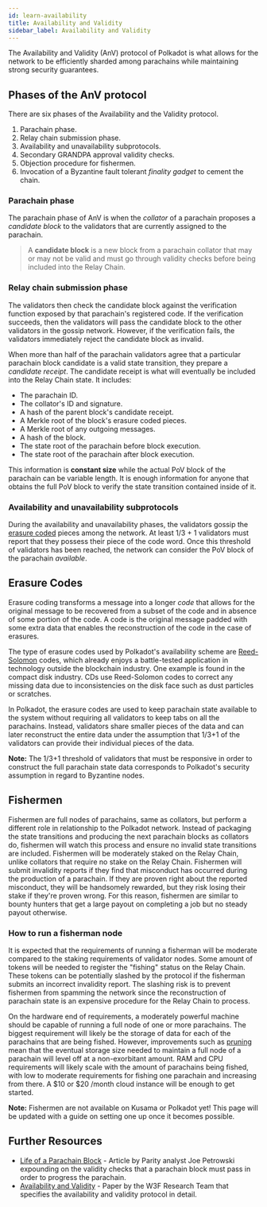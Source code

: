```yaml
---
id: learn-availability
title: Availability and Validity
sidebar_label: Availability and Validity
---
```


The Availability and Validity (AnV) protocol of Polkadot is what allows for the network to be efficiently sharded among parachains while maintaining strong security guarantees.

## Phases of the AnV protocol

There are six phases of the Availability and the Validity protocol.

1. Parachain phase.
2. Relay chain submission phase.
3. Availability and unavailability subprotocols.
4. Secondary GRANDPA approval validity checks.
5. Objection procedure for fishermen.
6. Invocation of a Byzantine fault tolerant _finality gadget_ to cement the chain.

### Parachain phase

The parachain phase of AnV is when the _collator_ of a parachain proposes a _candidate block_ to the validators that are currently assigned to the parachain.

> A **candidate block** is a new block from a parachain collator that may or may not be valid and must go through validity checks before being included into the Relay Chain.

### Relay chain submission phase

The validators then check the candidate block against the verification function exposed by that parachain's registered code. If the verification succeeds, then the validators will pass the candidate block to the other validators in the gossip network. However, if the verification fails, the validators immediately reject the candidate block as invalid.

When more than half of the parachain validators agree that a particular parachain block candidate is a valid state transition, they prepare a _candidate receipt_. The candidate receipt is what will eventually be included into the Relay Chain state. It includes:

- The parachain ID.
- The collator's ID and signature.
- A hash of the parent block's candidate receipt.
- A Merkle root of the block's erasure coded pieces.
- A Merkle root of any outgoing messages.
- A hash of the block.
- The state root of the parachain before block execution.
- The state root of the parachain after block execution.

This information is **constant size** while the actual PoV block of the parachain can be variable length. It is enough information for anyone that obtains the full PoV block to verify the state transition contained inside of it.

### Availability and unavailability subprotocols

During the availability and unavailability phases, the validators gossip the [erasure coded](#erasure-codes) pieces among the network. At least 1/3 + 1 validators must report that they possess their piece of the code word. Once this threshold of validators has been reached, the network can consider the PoV block of the parachain _available_.

## Erasure Codes

Erasure coding transforms a message into a longer _code_ that allows for the original message to be recovered from a subset of the code and in absence of some portion of the code. A code is the original message padded with some extra data that enables the reconstruction of the code in the case of erasures.

The type of erasure codes used by Polkadot's availability scheme are [Reed-Solomon](https://en.wikipedia.org/wiki/Reed%E2%80%93Solomon_error_correction) codes, which already enjoys a battle-tested application in technology outside the blockchain industry. One example is found in the compact disk industry. CDs use Reed-Solomon codes to correct any missing data due to inconsistencies on the disk face such as dust particles or scratches.

In Polkadot, the erasure codes are used to keep parachain state available to the system without requiring all validators to keep tabs on all the parachains. Instead, validators share smaller pieces of the data and can later reconstruct the entire data under the assumption that 1/3+1 of the validators can provide their individual pieces of the data.

**Note:** The 1/3+1 threshold of validators that must be responsive in order to construct the full parachain state data corresponds to Polkadot's security assumption in regard to Byzantine nodes.

## Fishermen

Fishermen are full nodes of parachains, same as collators, but perform a different role in relationship to the Polkadot network. Instead of packaging the state transitions and producing the next parachain blocks as collators do, fishermen will watch this process and ensure no invalid state transitions are included. Fishermen will be moderately staked on the Relay Chain, unlike collators that require no stake on the Relay Chain. Fishermen will submit invalidity reports if they find that misconduct has occurred during the production of a parachain. If they are proven right about the reported misconduct, they will be handsomely rewarded, but they risk losing their stake if they're proven wrong. For this reason, fishermen are similar to bounty hunters that get a large payout on completing a job but no steady payout otherwise.

### How to run a fisherman node

It is expected that the requirements of running a fisherman will be moderate compared to the staking requirements of validator nodes. Some amount of tokens will be needed to register the "fishing" status on the Relay Chain. These tokens can be potentially slashed by the protocol if the fisherman submits an incorrect invalidity report. The slashing risk is to prevent fishermen from spamming the network since the reconstruction of parachain state is an expensive procedure for the Relay Chain to process.

On the hardware end of requirements, a moderately powerful machine should be capable of running a full node of one or more parachains. The biggest requirement will likely be the storage of data for each of the parachains that are being fished. However, improvements such as [pruning](https://example.org) mean that the eventual storage size needed to maintain a full node of a parachain will level off at a non-exorbitant amount. RAM and CPU requirements will likely scale with the amount of parachains being fished, with low to moderate requirements for fishing one parachain and increasing from there. A $10 or $20 /month cloud instance will be enough to get started.

**Note:** Fishermen are not available on Kusama or Polkadot yet! This page will be updated with a guide on setting one up once it becomes possible.

## Further Resources

- [Life of a Parachain Block](https://polkadot.network/the-path-of-a-parachain-block/) - Article by Parity analyst Joe Petrowski expounding on the validity checks that a parachain block must pass in order to progress the parachain.
-   [Availability and Validity](https://github.com/w3f/research/tree/85cd4adfccb7d435f21cd9fd249cd1b7f5167537/docs/papers/AnV) - Paper by the W3F Research Team that specifies the availability and validity protocol in detail.
